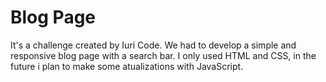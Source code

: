 <h1> Blog Page</h1>

It's a challenge created by Iuri Code. We had to develop a simple and responsive blog page with a search bar. I only used HTML and CSS, in the future i plan to make some atualizations with JavaScript.
